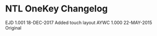 NTL OneKey Changelog
====================

EJD   1.001   18-DEC-2017     Added touch layout
AYWC  1.000   22-MAY-2015     Original
